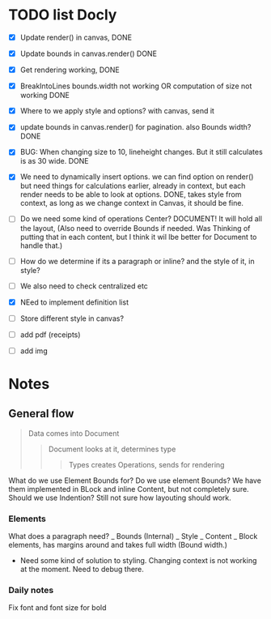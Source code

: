 # TODO list Docly

- [x] Update render() in canvas, DONE
- [x] Update bounds in canvas.render() DONE
- [x] Get rendering working, DONE
- [x] BreakIntoLines bounds.width not working OR computation of size not working DONE
- [x] Where to we apply style and options? with canvas, send it
- [x] update bounds in canvas.render() for pagination. also Bounds width? DONE
- [x] BUG: When changing size to 10, lineheight changes. But it still calculates is as 30 wide. DONE
- [x] We need to dynamically insert options. we can find option on render() but need things for calculations earlier, already in context, but each render needs to be able to look at options. DONE, takes style from context, as long as we change context in Canvas, it should be fine.

- [ ] Do we need some kind of operations Center? DOCUMENT! It will hold all the layout, (Also need to override Bounds if needed. Was Thinking of putting that in each content, but I think it wil lbe better for Document to handle that.)
- [ ] How do we determine if its a paragraph or inline? and the style of it, in style?
- [ ] We also need to check centralized etc
- [x] NEed to implement definition list
- [ ] Store different style in canvas?
- [ ] add pdf (receipts)
- [ ] add img

# Notes

## General flow

> Data comes into Document
>
> > Document looks at it, determines type
> >
> > > Types creates Operations, sends for rendering

What do we use Element Bounds for?
Do we use element Bounds? We have them implemented in BLock and inline Content, but not completely sure. Should we use Indention? Still not sure how layouting should work.

### Elements

What does a paragraph need?
_ Bounds (Internal)
_ Style
_ Content
_ Block elements, has margins around and takes full width (Bound width.)

- Need some kind of solution to styling. Changing context is not working at the moment. Need to debug there.

### Daily notes

Fix font and font size for bold

